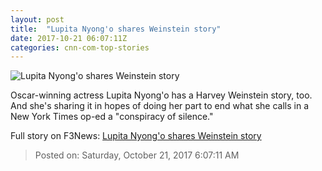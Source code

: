 ```yaml
---
layout: post
title:  "Lupita Nyong'o shares Weinstein story"
date: 2017-10-21 06:07:11Z
categories: cnn-com-top-stories
---
```


![Lupita Nyong'o shares Weinstein story](http://cdn.cnn.com/cnnnext/dam/assets/171019222411-lupita-nyongo-super-tease.jpg)

Oscar-winning actress Lupita Nyong'o has a Harvey Weinstein story, too. And she's sharing it in hopes of doing her part to end what she calls in a New York Times op-ed a "conspiracy of silence."


Full story on F3News: [Lupita Nyong'o shares Weinstein story](http://www.f3nws.com/n/nz4TGB)

> Posted on: Saturday, October 21, 2017 6:07:11 AM

